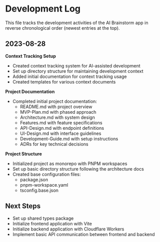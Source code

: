 # Development Log

This file tracks the development activities of the AI Brainstorm app in reverse chronological order (newest entries at the top).

## 2023-08-28

**Context Tracking Setup**

- Created context tracking system for AI-assisted development
- Set up directory structure for maintaining development context
- Added initial documentation for context tracking usage
- Created templates for various context documents

**Project Documentation**

- Completed initial project documentation:
  - README.md with project overview
  - MVP-Plan.md with phased approach
  - Architecture.md with system design
  - Features.md with feature specifications
  - API-Design.md with endpoint definitions
  - UI-Design.md with interface guidelines
  - Development-Guide.md with setup instructions
  - ADRs for key technical decisions

**Project Structure**

- Initialized project as monorepo with PNPM workspaces
- Set up basic directory structure following the architecture docs
- Created base configuration files: 
  - package.json
  - pnpm-workspace.yaml
  - tsconfig.base.json

## Next Steps

- Set up shared types package
- Initialize frontend application with Vite
- Initialize backend application with Cloudflare Workers
- Implement basic API communication between frontend and backend 